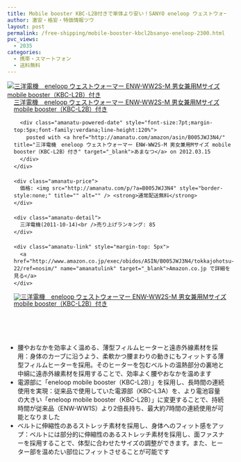 ```yaml
---
title: Mobile booster KBC-L2B付きで単体より安い！SANYO eneloop ウェストウォーマー 特価2300円台！送料無料！
author: 激安・格安・特価情報ツウ
layout: post
permalink: /free-shipping/mobile-booster-kbcl2bsanyo-eneloop-2300.html
pvc_views:
  - 2035
categories:
  - 携帯・スマートフォン
  - 送料無料
---
```

<div class="amanatu-box" style="margin-bottom:0px;">
  <div class="amanatu-image" style="float:left;">
    <a href="http://www.amazon.co.jp/exec/obidos/ASIN/B005JWJ3N4/tokkajohotsu-22/ref=nosim/" name="amanatulink" target="_blank"><img src="http://i2.wp.com/ecx.images-amazon.com/images/I/31Bc9qvLhkL._SL160_.jpg?w=546" alt="三洋電機　eneloop ウェストウォーマー ENW-WW2S-M 男女兼用Mサイズ mobile booster（KBC-L2B）付き" style="border: none;" data-recalc-dims="1" /></a>
  </div>
  
  <div class="amanatu-info" style="float:left;margin-left:15px;line-height:120%">
    <div class="amanatu-name" style="margin-bottom:10px;line-height:120%">
      <a href="http://www.amazon.co.jp/exec/obidos/ASIN/B005JWJ3N4/tokkajohotsu-22/ref=nosim/" name="amanatulink" target="_blank">三洋電機　eneloop ウェストウォーマー ENW-WW2S-M 男女兼用Mサイズ mobile booster（KBC-L2B）付き</a> 
      
      <div class="amanatu-powered-date" style="font-size:7pt;margin-top:5px;font-family:verdana;line-height:120%">
        posted with <a href="http://amanatu.com/amazon/asin/B005JWJ3N4/" title="三洋電機　eneloop ウェストウォーマー ENW-WW2S-M 男女兼用Mサイズ mobile booster（KBC-L2B）付き" target="_blank">あまなつ</a> on 2012.03.15
      </div>
    </div>
    
    <div class="amanatu-price">
      価格: <img src="http://amanatu.com/p/?a=B005JWJ3N4" style="border-style:none;" title="" alt="" /> <strong>通常配送無料</strong>
    </div>
    
    <div class="amanatu-detail">
      三洋電機(2011-10-14)<br />売り上げランキング: 85
    </div>
    
    <div class="amanatu-link" style="margin-top: 5px">
      <a href="http://www.amazon.co.jp/exec/obidos/ASIN/B005JWJ3N4/tokkajohotsu-22/ref=nosim/" name="amanatulink" target="_blank">Amazon.co.jp で詳細を見る</a>
    </div>
  </div>
  
  <div class="amanatu-footer" style="clear: left">
  </div>
  
  <div class="amanatu-imageset">
    <div class="amanatu-image" style="float:left;">
      <a href="http://www.amazon.co.jp/exec/obidos/ASIN/B005JWJ3N4/tokkajohotsu-22/ref=nosim/" name="amanatulink" target="_blank"><img src="http://i1.wp.com/ecx.images-amazon.com/images/I/31LSDiPw85L._AA160_.jpg?w=546" alt="三洋電機　eneloop ウェストウォーマー ENW-WW2S-M 男女兼用Mサイズ mobile booster（KBC-L2B）付き" style="border: none;" data-recalc-dims="1" /></a>
    </div>
    
    <div class="amanatu-footer" style="clear: left">
    </div>
  </div>
</div>

<!--more-->

  * 腰やおなかを効率よく温める、薄型フィルムヒーターと遠赤外線素材を採用：身体のカーブに沿うよう、柔軟かつ腰まわりの動きにもフィットする薄型フィルムヒーターを採用。そのヒーターを包むベルトの温熱部分の裏地と中綿に遠赤外線素材を採用することで、効率よく腰やおなかを温めます
  * 電源部に「eneloop mobile booster（KBC-L2B）」を採用し、長時間の連続使用を実現：従来品で使用していた電源部（KBC-L3A）を、より電池容量の大きい「eneloop mobile booster（KBC-L2B）」に変更することで、持続時間が従来品（ENW-WW1S）より2倍長持ち、最大約7時間の連続使用が可能となりました
  * ベルトに伸縮性のあるストレッチ素材を採用し、身体へのフィット感をアップ：ベルトには部分的に伸縮性のあるストレッチ素材を採用し、面ファスナーを採用することで、体型に合わせたサイズの調整ができます。また、ヒーター部を温めたい部位にフィットさせることが可能です